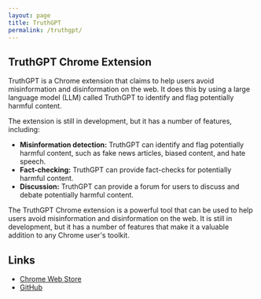 ```yaml
---
layout: page
title: TruthGPT
permalink: /truthgpt/
---
```


## TruthGPT Chrome Extension

TruthGPT is a Chrome extension that claims to help users avoid misinformation and disinformation on the web. It does this by using a large language model (LLM) called TruthGPT to identify and flag potentially harmful content.

The extension is still in development, but it has a number of features, including:

* **Misinformation detection:** TruthGPT can identify and flag potentially harmful content, such as fake news articles, biased content, and hate speech.
* **Fact-checking:** TruthGPT can provide fact-checks for potentially harmful content.
* **Discussion:** TruthGPT can provide a forum for users to discuss and debate potentially harmful content.

The TruthGPT Chrome extension is a powerful tool that can be used to help users avoid misinformation and disinformation on the web. It is still in development, but it has a number of features that make it a valuable addition to any Chrome user's toolkit.

## Links

* [Chrome Web Store](https://chrome.google.com/webstore/detail/truthgpt-no-hallucination/ekaamfcgakjaolehpokjkilkghkbanic/related?hl=en&authuser=0)
* [GitHub](https://github.com/singularitylabs-ai/truthgpt)

